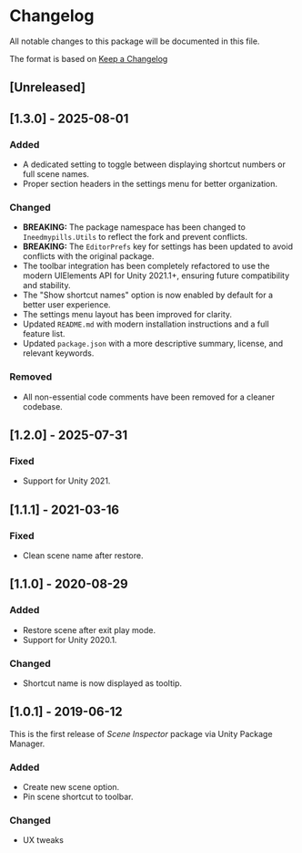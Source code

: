 # Changelog
All notable changes to this package will be documented in this file.

The format is based on [Keep a Changelog](http://keepachangelog.com/en/1.0.0/)

## [Unreleased]

## [1.3.0] - 2025-08-01
### Added
- A dedicated setting to toggle between displaying shortcut numbers or full scene names.
- Proper section headers in the settings menu for better organization.

### Changed
- **BREAKING:** The package namespace has been changed to `Ineedmypills.Utils` to reflect the fork and prevent conflicts.
- **BREAKING:** The `EditorPrefs` key for settings has been updated to avoid conflicts with the original package.
- The toolbar integration has been completely refactored to use the modern UIElements API for Unity 2021.1+, ensuring future compatibility and stability.
- The "Show shortcut names" option is now enabled by default for a better user experience.
- The settings menu layout has been improved for clarity.
- Updated `README.md` with modern installation instructions and a full feature list.
- Updated `package.json` with a more descriptive summary, license, and relevant keywords.

### Removed
- All non-essential code comments have been removed for a cleaner codebase.

## [1.2.0] - 2025-07-31
### Fixed
- Support for Unity 2021.

## [1.1.1] - 2021-03-16
### Fixed
- Clean scene name after restore.

## [1.1.0] - 2020-08-29
### Added
- Restore scene after exit play mode.
- Support for Unity 2020.1.

### Changed
- Shortcut name is now displayed as tooltip.

## [1.0.1] - 2019-06-12
This is the first release of *Scene Inspector* package via Unity Package Manager.

### Added
- Create new scene option.
- Pin scene shortcut to toolbar.

### Changed
- UX tweaks